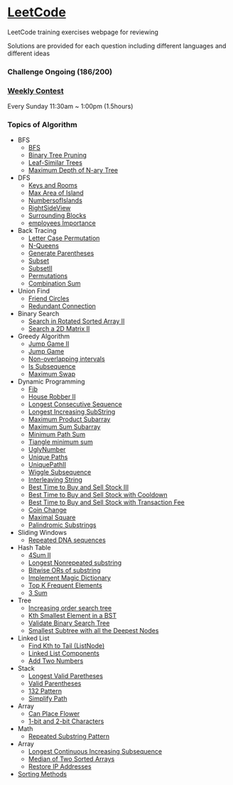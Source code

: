 # [LeetCode](https://leetcode.com/problemset/algorithms/)
LeetCode training exercises webpage for reviewing

Solutions are provided for each question including different languages and different ideas

### Challenge Ongoing (186/200)
### [Weekly Contest](https://leetcode.com/contest/)
Every Sunday 11:30am ~ 1:00pm (1.5hours)
### Topics of Algorithm
- BFS 
  * [BFS](./Solution/BFS)
  * [Binary Tree Pruning](./Solution/Binary%20Tree%20Purning)
  * [Leaf-Similar Trees](./Solution/Leaf-Similar%20Trees)
  * [Maximum Depth of N-ary Tree](./Solution/Maximum%20Depth%20of%20N-ary%20Tree)
- DFS 
  * [Keys and Rooms](./Solution/Keys%20and%20Rooms)
  * [Max Area of Island](./Solution/Max%20Area%20of%20Island)
  * [NumbersofIslands](./Solution/NumbersofIslands)
  * [RightSideView](./Solution/RightSideView)
  * [Surrounding Blocks](./Solution/Surrounding%20Blocks)
  * [employees Importance](./Solution/employees%20Importance)
- Back Tracing
  * [Letter Case Permutation](./Solution/Letter%20Case%20Permutation)
  * [N-Queens](./Solution/N-Queens)
  * [Generate Parentheses](./Solution/Generate%20Parentheses)
  * [Subset](./Solution/Subset)
  * [SubsetII](./Solution/SubsetII)
  * [Permutations](./Solution/Permutations)
  * [Combination Sum](./Solution/Combination%20Sum)
- Union Find 
  * [Friend Circles](./Solution/Friend%20Circles)
  * [Redundant Connection](./Solution/Redundant%20Connection)
- Binary Search 
  * [Search in Rotated Sorted Array II](./Solution/Search%20in%20Rotated%20Sorted%20Array%20II)
  * [Search a 2D Matrix II](./Solution/Search%20a%202D%20Matrix%20II)
- Greedy Algorithm 
  * [Jump Game II](./Solution/Jump%20Game%20II)
  * [Jump Game](./Solution/Jump%20Game)
  * [Non-overlapping intervals](./Solution/Non-overlapping%20intervals)
  * [Is Subsequence](./Solution/Is%20Subsequence)
  * [Maximum Swap](./Solution/Maximum%20Swap)
- Dynamic Programming 
  * [Fib](./Solution/Fib)
  * [House Robber II](./Solution/House%20Robber%20II)
  * [Longest Consecutive Sequence](./Solution/Longest%20Consecutive%20Sequence)
  * [Longest Increasing SubString](./Solution/Longest%20Increasing%20SubString)
  * [Maximum Product Subarray](./Solution/Maximum%20Product%20Subarray)
  * [Maximum Sum Subarray](./Solution/最大子序列和)
  * [Minimum Path Sum](./Solution/Minimum%20Path%20Sum)
  * [Tiangle minimum sum](./Solution/Tiangle%20minimum%20sum)
  * [UglyNumber](./Solution/UglyNumber)
  * [Unique Paths](./Solution/Unique%20Paths)
  * [UniquePathII](./Solution/UniquePathII)
  * [Wiggle Subsequence](./Solution/WiggleSubsequence)
  * [Interleaving String](./Solution/Interleaving%20String)
  * [Best Time to Buy and Sell Stock III](./Solution/Best%20Time%20to%20Buy%20and%20Sell%20Stock%20III)
  * [Best Time to Buy and Sell Stock with Cooldown](./Solution/Best%20Time%20to%20Buy%20and%20Sell%20Stock%20with%20Cooldown)
  * [Best Time to Buy and Sell Stock with Transaction Fee](./Solution/Best%20Time%20to%20Buy%20and%20Sell%20Stock%20with%20Transaction%20Fee)
  * [Coin Change](./Solution/Coin%20Change)
  * [Maximal Square](./Solution/MaximalSquare)
  * [Palindromic Substrings](./Solution/Palindromic%20Substrings)
- Sliding Windows 
  * [Repeated DNA sequences](./Solution/Repeated%20DNA%20sequences)
- Hash Table 
  * [4Sum II](./Solution/4Sum%20II)
  * [Longest Nonrepeated substring](./Solution/Longest%20Nonrepeated%20substring)
  * [Bitwise ORs of substring](./Solution/Bitwise%20ORs%20of%20substring)
  * [Implement Magic Dictionary](./Solution/Implement%20Magic%20Dictionary)
  * [Top K Frequent Elements](./Solution/Top%20K%20Frequent%20Elements)
  * [3 Sum](./Solution/3Sums)
- Tree
  * [Increasing order search tree](./Solution/Increasing%20order%20search%20tree)
  * [Kth Smallest Element in a BST](./Solution/Kth%20Smallest%20Element%20in%20a%20BST)
  * [Validate Binary Search Tree](./Solution/Validate%20Binary%20Search%20Tree)
  * [Smallest Subtree with all the Deepest Nodes](./Solution/Smallest%20Subtree%20with%20all%20the%20Deepest%20Nodes)
- Linked List
  * [Find  Kth to Tail (ListNode)](./Solution/FindKthto%20Tail(ListNode))
  * [Linked List Components](./Solution/Linked%20List%20Components)
  * [Add Two Numbers](./Solution/Add%20Two%20Numbers)
- Stack
  * [Longest Valid Paretheses](./Solution/Longest%20Valid%20Paretheses)
  * [Valid Parentheses](./Solution/Valid%20Parentheses)
  * [132 Pattern](./Solution/132%20Pattern)
  * [Simplify Path](./Solution/Simplify%20Path)
- Array
  * [Can Place Flower](./Solution/Can%20Place%20Flowers)
  * [1-bit and 2-bit Characters](./Solition/1-bit%20and%202-bit%20Characters)
- Math
  * [Repeated Substring Pattern](./Solution/Repeated%20Substring%20Pattern)
- Array
  * [Longest Continuous Increasing Subsequence](./Solution/Longest%20Continuous%20Increasing%20Subsequence)
  * [Median of Two Sorted Arrays](./Solution/Median%20of%20Two%20Sorted%20Arrays)
  * [Restore IP Addresses](./Solution/Restore%20IP%20Addresses)
- [Sorting Methods](./Solution/Sorting%20Methods)

